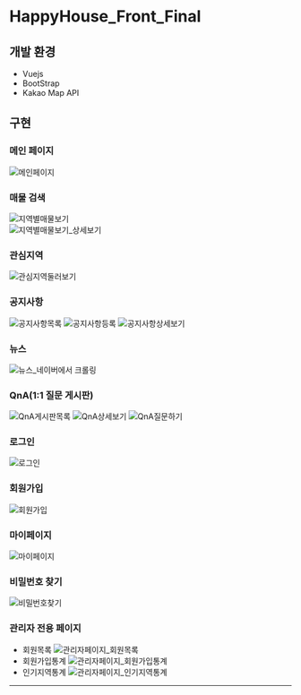 # HappyHouse_Front_Final

## 개발 환경
* Vuejs
* BootStrap
* Kakao Map API

## 구현
### 메인 페이지   
![메인페이지](https://user-images.githubusercontent.com/98456240/174540276-6831b249-f3a2-4bd3-8d83-2e612c561e8a.jpg)

### 매물 검색  
![지역별매물보기](https://user-images.githubusercontent.com/98456240/174540290-4cb140a9-85f8-45c0-b724-bcefe4923129.jpg)  
![지역별매물보기_상세보기](https://user-images.githubusercontent.com/98456240/174540292-1e87b6b9-d511-440f-83a8-76bf00807fa1.jpg)

### 관심지역  
![관심지역둘러보기](https://user-images.githubusercontent.com/98456240/174540307-0fc2f86d-809a-4eb2-b864-bcc044567c8f.jpg)

### 공지사항
![공지사항목록](https://user-images.githubusercontent.com/98456240/174540308-d232af3c-94a6-458d-b423-4cd2b9b54895.jpg)
![공지사항등록](https://user-images.githubusercontent.com/98456240/174540310-29a17f1d-60a1-472d-a69c-c65becbe2123.jpg)
![공지사항상세보기](https://user-images.githubusercontent.com/98456240/174540312-fd8c49d2-6ba2-4847-a826-6e6771a88eb7.jpg)


### 뉴스
![뉴스_네이버에서 크롤링](https://user-images.githubusercontent.com/98456240/174540332-15086be4-ab85-4c85-b527-42d2f56395a8.jpg)


### QnA(1:1 질문 게시판)
![QnA게시판목록](https://user-images.githubusercontent.com/98456240/174540313-42f9d3a2-a41e-4546-8cf7-8389c0fbe37f.jpg)
![QnA상세보기](https://user-images.githubusercontent.com/98456240/174540328-b3e90c9c-40ef-4069-bd03-f2ce679b6ccc.jpg)
![QnA질문하기](https://user-images.githubusercontent.com/98456240/174540330-2a5a408a-6768-4d29-91bd-f2307a2b7b6a.jpg)


### 로그인
![로그인](https://user-images.githubusercontent.com/98456240/174540336-ebfcbc2d-b17a-449b-8a00-a93965a4b8ff.jpg)


### 회원가입
![회원가입](https://user-images.githubusercontent.com/98456240/174540339-2121d7a1-b567-4e93-8ef7-85e3e4588a12.jpg)


### 마이페이지
![마이페이지](https://user-images.githubusercontent.com/98456240/174540342-21163537-dfba-49ed-9688-4ef1de23c100.jpg)

### 비밀번호 찾기
![비밀번호찾기](https://user-images.githubusercontent.com/98456240/174540340-ea60b8d1-cbba-46c8-b3d9-f16912bd3613.jpg)

### 관리자 전용 페이지
  * 회원목록
![관리자페이지_회원목록](https://user-images.githubusercontent.com/98456240/174540343-42eaf2b4-117e-42af-b37c-a0361a894437.jpg)
  * 회원가입통계
![관리자페이지_회원가입통계](https://user-images.githubusercontent.com/98456240/174540344-2a352529-a480-478f-b0da-3f0e55800523.jpg)
  * 인기지역통계
![관리자페이지_인기지역통계](https://user-images.githubusercontent.com/98456240/174540345-4185afec-cf22-4f08-a6c0-a564695844fa.jpg)

---
